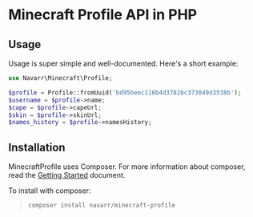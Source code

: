 # Minecraft Profile API in PHP

## Usage

Usage is super simple and well-documented.  Here's a short example:

```php
use Navarr\Minecraft\Profile;

$profile = Profile::fromUuid('bd95beec116b4d37826c373049d3538b');
$username = $profile->name;
$cape = $profile->capeUrl;
$skin = $profile->skinUrl;
$names_history = $profile->namesHistory;
```

## Installation

MinecraftProfile uses Composer.  For more information about composer, read the [Getting Started](https://getcomposer.org/doc/00-intro.md) document.

To install with composer:

> `composer install navarr/minecraft-profile`

